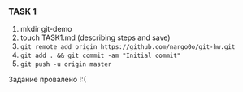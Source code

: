 ### TASK 1
1) mkdir git-demo
2) touch TASK1.md (describing steps and save)
3) `git remote add origin https://github.com/nargo0o/git-hw.git`
4) `git add . && git commit -am "Initial commit"`
5) `git push -u origin master`

Задание провалено !:(


